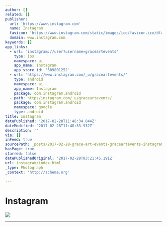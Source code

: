 ```yaml
---
author: []
related: []
publisher:
  url: 'https://www.instagram.com'
  name: Instagram
  favicon: 'https://www.instagram.com/static/images/ico/favicon.ico/dfa85bb1fd63.ico'
  domain: www.instagram.com
keywords: []
app_links:
  - url: 'instagram://user?username=graceartevents'
    type: ios
    namespace: ai
    app_name: Instagram
    app_store_id: '389801252'
  - url: 'https://www.instagram.com/_u/graceartevents/'
    type: android
    namespace: ai
    app_name: Instagram
    package: com.instagram.android
  - path: https/instagram.com/_u/graceartevents/
    package: com.instagram.android
    namespace: google
    type: android
title: Instagram
datePublished: '2017-02-28T11:48:34.844Z'
dateModified: '2017-02-28T11:48:33.932Z'
description: ''
via: {}
inFeed: true
sourcePath: _posts/2017-02-28-grace-art-events-graceartevents-instagram-photos-and-vi.md
hasPage: true
starred: false
datePublishedOriginal: '2017-02-28T03:21:45.191Z'
url: instagram/index.html
_type: Photograph
_context: 'http://schema.org'

---
```

# Instagram
![](https://s3-us-west-2.amazonaws.com/the-grid-img/p/11be715ad6cfd3164a76eec1f550dd592512c242.jpg)

---